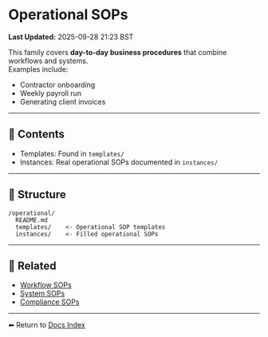 # Operational SOPs
**Last Updated:** 2025-09-28 21:23 BST

This family covers **day-to-day business procedures** that combine workflows and systems.  
Examples include:  
- Contractor onboarding  
- Weekly payroll run  
- Generating client invoices  

---

## 📑 Contents
- Templates: Found in `templates/`  
- Instances: Real operational SOPs documented in `instances/`  

---

## 📂 Structure
```
/operational/
  README.md
  templates/    <- Operational SOP templates
  instances/    <- Filled operational SOPs
```

---

## 🔗 Related
- [Workflow SOPs](../workflow/README.md)  
- [System SOPs](../system/README.md)  
- [Compliance SOPs](../compliance/README.md)  
---
⬅ Return to [Docs Index](../index.md)